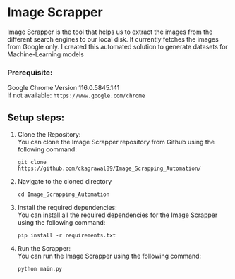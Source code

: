 # Image Scrapper

Image Scrapper is the tool that helps us to extract the images from the different search engines to our local disk. It currently fetches the images from Google only. I created this automated solution to generate datasets for Machine-Learning models

### Prerequisite:

Google Chrome Version 116.0.5845.141<br />
If not available: ```https://www.google.com/chrome```

## Setup steps:

1. Clone the Repository:<br />
   You can clone the Image Scrapper repository from Github using the following command:
   ```
   git clone https://github.com/ckagrawal89/Image_Scrapping_Automation/
   ```
2. Navigate to the cloned directory
   ```
   cd Image_Scrapping_Automation
   ```
3. Install the required dependencies:<br />
   You can install all the required dependencies for the Image Scrapper using the following command:
   ```
   pip install -r requirements.txt
   ```

4. Run the Scrapper:<br />
   You can run the Image Scrapper using the following command:
   ```
   python main.py
   ```

